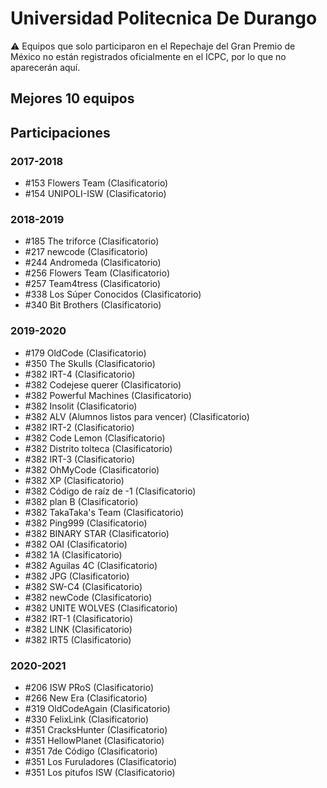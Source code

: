 # Universidad Politecnica De Durango

:warning: Equipos que solo participaron en el Repechaje del Gran Premio de México no están registrados oficialmente en el ICPC, por lo que no aparecerán aquí.

## Mejores 10 equipos


## Participaciones

### 2017-2018

- #153 Flowers Team (Clasificatorio)
- #154 UNIPOLI-ISW (Clasificatorio)

### 2018-2019

- #185 The triforce (Clasificatorio)
- #217 newcode (Clasificatorio)
- #244 Andromeda (Clasificatorio)
- #256 Flowers Team (Clasificatorio)
- #257 Team4tress (Clasificatorio)
- #338 Los Súper Conocidos (Clasificatorio)
- #340 Bit Brothers (Clasificatorio)

### 2019-2020

- #179 OldCode (Clasificatorio)
- #350 The Skulls (Clasificatorio)
- #382 IRT-4 (Clasificatorio)
- #382 Codejese querer (Clasificatorio)
- #382 Powerful Machines (Clasificatorio)
- #382 Insolit  (Clasificatorio)
- #382 ALV (Alumnos listos para vencer) (Clasificatorio)
- #382 IRT-2 (Clasificatorio)
- #382 Code Lemon (Clasificatorio)
- #382 Distrito tolteca (Clasificatorio)
- #382 IRT-3 (Clasificatorio)
- #382 OhMyCode (Clasificatorio)
- #382 XP (Clasificatorio)
- #382 Código de raíz de -1 (Clasificatorio)
- #382 plan B (Clasificatorio)
- #382 TakaTaka's Team (Clasificatorio)
- #382 Ping999 (Clasificatorio)
- #382 BINARY STAR (Clasificatorio)
- #382 OAI (Clasificatorio)
- #382 1A (Clasificatorio)
- #382 Aguilas 4C (Clasificatorio)
- #382 JPG (Clasificatorio)
- #382 SW-C4 (Clasificatorio)
- #382 newCode (Clasificatorio)
- #382 UNITE WOLVES (Clasificatorio)
- #382 IRT-1 (Clasificatorio)
- #382 LINK (Clasificatorio)
- #382 IRT5 (Clasificatorio)

### 2020-2021

- #206 ISW PRoS (Clasificatorio)
- #266 New Era (Clasificatorio)
- #319 OldCodeAgain (Clasificatorio)
- #330 FelixLink (Clasificatorio)
- #351 CracksHunter (Clasificatorio)
- #351 HellowPlanet (Clasificatorio)
- #351 7de Código (Clasificatorio)
- #351 Los Furuladores (Clasificatorio)
- #351 Los pitufos ISW (Clasificatorio)



